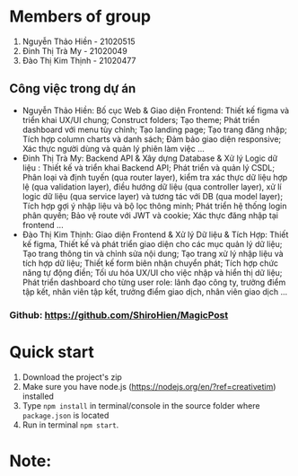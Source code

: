 # Members of group

1. Nguyễn Thảo Hiền - 21020515
2. Đinh Thị Trà My - 21020049
3. Đào Thị Kim Thịnh - 21020477

## Công việc trong dự án
- Nguyễn Thảo Hiền: 
    Bố cục Web & Giao diện Frontend: Thiết kế figma và triển khai UX/UI chung; Construct folders; Tạo theme; Phát triển dashboard với menu tùy chỉnh; Tạo landing page; Tạo trang đăng nhập; Tích hợp column charts và danh sách; Đảm bảo giao diện responsive; Xác thực người dùng và quản lý phiên làm việc ...
- Đinh Thị Trà My: 
    Backend API & Xây dựng Database & Xử lý Logic dữ liệu : Thiết kế và triển khai Backend API; Phát triển và quản lý CSDL; Phân loại và định tuyến (qua router layer), kiểm tra xác thực dữ liệu hợp lệ (qua validation layer), điều hướng dữ liệu (qua controller layer), xử lí logic dữ liệu (qua service layer) và tương tác với DB (qua model layer); Tích hợp gợi ý nhập liệu và bộ lọc thông minh; Phát triển hệ thống login phân quyền; Bảo vệ route với JWT và cookie; Xác thực đăng nhập tại frontend ...
- Đào Thị Kim Thịnh: 
    Giao diện Frontend & Xử lý Dữ liệu & Tích Hợp: Thiết kế figma, Thiết kế và phát triển giao diện cho các mục quản lý dữ liệu; Tạo trang thông tin và chỉnh sửa nội dung; Tạo trang xử lý nhập liệu và tích hợp dữ liệu; Thiết kế form biên nhận chuyển phát; Tích hợp chức năng tự động điền; Tối ưu hóa UX/UI cho việc nhập và hiển thị dữ liệu; Phát triển dashboard cho từng user role: lãnh đạo công ty, trưởng điểm tập kết, nhân viên tập kết, trưởng điểm giao dịch, nhân viên giao dịch ...


### Github: https://github.com/ShiroHien/MagicPost


# Quick start

1.  Download the project's zip
2.  Make sure you have node.js (<https://nodejs.org/en/?ref=creativetim>) installed
3.  Type `npm install` in terminal/console in the source folder where `package.json` is located
4.  Run in terminal `npm start`.

# Note: 
